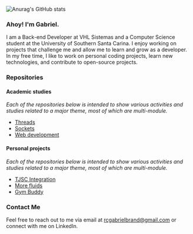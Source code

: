 ![Anurag's GitHub stats](https://github-readme-stats.vercel.app/api?username=GabrielRechBrand&show_icons=true&theme=radical)

### Ahoy! I'm Gabriel.

I am a Back-end Developer at VHL Sistemas and a Computer Science student at the University of Southern Santa Carina. I enjoy working on projects that challenge me and allow me to learn and grow as a developer. In my free time, I like to work on personal coding projects, learn new technologies, and contribute to open-source projects.

### Repositories

#### **Academic studies**

*Each of the repositories below is intended to show various activities and studies related to a major theme, most of which are multi-module.*

- [Threads](https://github.com/GabrielRechBrand/threads-class)
- [Sockets](https://github.com/GabrielRechBrand/sockets-class)
- [Web development](https://github.com/GabrielRechBrand/webdev-class)

#### **Personal projects**

*Each of the repositories below is intended to show various activities and studies related to a major theme, most of which are multi-module.*

- [TJSC Integration](https://github.com/GabrielRechBrand/integration-tjsc)
- [More fluids](https://github.com/GabrielRechBrand/more-fluids)
- [Gym Buddy](https://github.com/GabrielRechBrand/gym-buddy)

### Contact Me
Feel free to reach out to me via email at rcgabrielbrand@gmail.com or connect with me on LinkedIn.